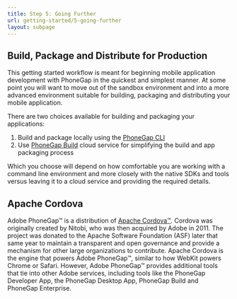 ```yaml
---
title: Step 5: Going Further
url: getting-started/5-going-further
layout: subpage
---
```


## Build, Package and Distribute for Production

This getting started workflow is meant for beginning mobile application development with PhoneGap in the quickest and simplest manner. At some point you will want to move out of the sandbox environment and into a more advanced environment suitable for
building, packaging and distributing your mobile application.

There are two choices available for building and packaging your applications:

1. Build and package locally using the [PhoneGap CLI](http://docs.phonegap.com/references/phonegap-cli/)
1. Use [PhoneGap Build](http://build.phonegap.com) cloud service for simplifying the build and app packaging process

Which you choose will depend on how comfortable you are working with a command line environment and more closely with the native SDKs and tools versus leaving it to a cloud service and providing the required details.

## Apache Cordova

Adobe PhoneGap&#8482; is a distribution of [Apache Cordova&#8482;](http://cordova.io). Cordova was originally created by Nitobi, who was then acquired by Adobe in 2011. The project was donated to the Apache Software Foundation (ASF) later that same year to maintain a transparent and open governance and provide a mechanism for other large organizations to contribute. Apache Cordova is the engine that powers Adobe PhoneGap&#8482;, similar to how WebKit powers Chrome or Safari. However, Adobe PhoneGap&#8482; provides additional tools that tie into other Adobe services, including tools like the PhoneGap Developer App, the PhoneGap Desktop App, PhoneGap Build and PhoneGap Enterprise.

